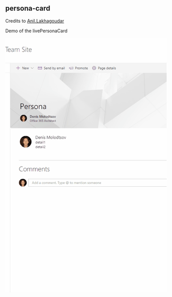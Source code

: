 ## persona-card

Credits to [Anil.Lakhagoudar](https://social.technet.microsoft.com/wiki/contents/articles/52249.sharepoint-online-live-persona-card-in-custom-webpart.aspx)

Demo of the livePersonaCard

![](/ReadmeIMG/PersonaDemo.gif)